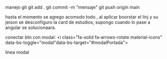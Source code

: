 manejo git
git add .
git commit -m "mensaje"
git push origin main

hasta el momento se agrego acomodo todo , al aplicar boorstar el linj y su jeison se desconfiguro la card de estudios, supongo cuando lo pase a angular se solucionaara.

conectar btn con modal:
   <i class="fa-solid fa-arrows-rotate material-icons" data-bs-toggle="modal"data-bs-target="#modalPortada"></i>

   linea modal
     <div class="modal fade " id="modalPortada" tabindex="-1" aria-labelledby="modalPortada" aria-hidden="true">
